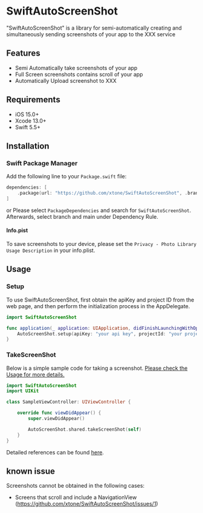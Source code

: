 # SwiftAutoScreenShot

"SwiftAutoScreenShot" is a library for semi-automatically creating and simultaneously sending screenshots of your app to the XXX service

## Features

- Semi Automatically take screenshots of your app
- Full Screen screenshots contains scroll of your app
- Automatically Upload screenshot to XXX

## Requirements

- iOS 15.0+
- Xcode 13.0+
- Swift 5.5+

## Installation

### Swift Package Manager

Add the following line to your `Package.swift` file:

```swift
dependencies: [
    .package(url: "https://github.com/xtone/SwiftAutoScreenShot", .branch("main")),
]
```
or
Please select `PackageDependencies` and search for `SwiftAutoScreenShot`. Afterwards, select branch and main under Dependency Rule.

#### Info.pist
To save screenshots to your device, please set the `Privacy - Photo Library Usage Description` in your info.plist.

## Usage 

### Setup

To use SwiftAutoScreenShot, first obtain the apiKey and project ID from the web page, and then perform the initialization process in the AppDelegate.

```swift
import SwiftAutoScreenShot

func application(_ application: UIApplication, didFinishLaunchingWithOptions launchOptions: [UIApplication.LaunchOptionsKey: Any]?) -> Bool {
    AutoScreenShot.setup(apiKey: "your api key", projectId: "your project id")
}
```

### TakeScreenShot
Below is a simple sample code for taking a screenshot.
[Please check the Usage for more details.](documents/Usage.md)
```swift
import SwiftAutoScreenShot
import UIKit

class SampleViewController: UIViewController {

    override func viewDidAppear() {
        super.viewDidAppear()

        AutoScreenShot.shared.takeScreenShot(self)
    }
}
```

Detailed references can be found [here](documents/Reference.md).

## known issue

Screenshots cannot be obtained in the following cases:

- Screens that scroll and include a NavigationView (https://github.com/xtone/SwiftAutoScreenShot/issues/1)









